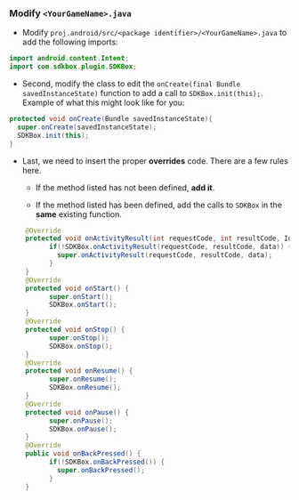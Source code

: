 ### Modify `<YourGameName>.java`
* Modify `proj.android/src/<package identifier>/<YourGameName>.java` to add the following imports:
```java
import android.content.Intent;
import com.sdkbox.plugin.SDKBox;
```

* Second, modify the class to edit the `onCreate(final Bundle savedInstanceState)` function to add a call to `SDKBox.init(this);`. Example of what this might look like for you:
```java
protected void onCreate(Bundle savedInstanceState){
  super.onCreate(savedInstanceState);
  SDKBox.init(this);
}
```

* Last, we need to insert the proper __overrides__ code. There are a few rules here.
    * If the method listed has not been defined, __add it__.

    * If the method listed has been defined, add the calls to `SDKBox` in the __same__ existing function.
```java
    @Override
    protected void onActivityResult(int requestCode, int resultCode, Intent data) {
          if(!SDKBox.onActivityResult(requestCode, resultCode, data)) {
            super.onActivityResult(requestCode, resultCode, data);
          }
    }
    @Override
    protected void onStart() {
          super.onStart();
          SDKBox.onStart();
    }
    @Override
    protected void onStop() {
          super.onStop();
          SDKBox.onStop();
    }
    @Override
    protected void onResume() {
          super.onResume();
          SDKBox.onResume();
    }
    @Override
    protected void onPause() {
          super.onPause();
          SDKBox.onPause();
    }
    @Override
    public void onBackPressed() {
          if(!SDKBox.onBackPressed()) {
            super.onBackPressed();
          }
    }
```
